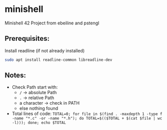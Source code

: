 # minishell
Minishell 42 Project from ebeiline and pstengl

## Prerequisites:
Install readline (if not already installed)
```bash
sudo apt install readline-common libreadline-dev
```

## Notes:
- Check Path start with:
    - `/` -> absolute Path
    - `.` -> relative Path
    - a character -> check in PATH
    - else nothing found
- Total lines of code: `TOTAL=0; for file in $(find . -maxdepth 1 -type f -name "*.c" -or -name "*.h"); do TOTAL=$(($TOTAL + $(cat $file | wc -l))); done; echo $TOTAL`
